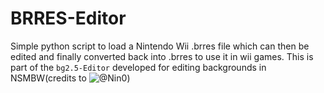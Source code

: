 # BRRES-Editor
Simple python script to load a Nintendo Wii .brres file which can then be edited and finally converted back into .brres to use it in wii games. This is part of 
the ``bg2.5-Editor`` developed for editing backgrounds in NSMBW(credits to ![@Nin0](https://github.com/N-I-N-0]))
